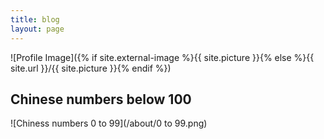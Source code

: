 ```yaml
---
title: blog
layout: page
---
```

![Profile Image]({% if site.external-image %}{{ site.picture }}{% else %}{{ site.url }}/{{ site.picture }}{% endif %})


<h2>Chinese numbers below 100</h2>

![Chiness numbers 0 to 99](/about/0 to 99.png)
 


